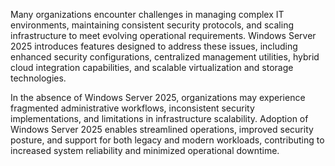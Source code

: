 Many organizations encounter challenges in managing complex IT environments, maintaining consistent security protocols, and scaling infrastructure to meet evolving operational requirements. Windows Server 2025 introduces features designed to address these issues, including enhanced security configurations, centralized management utilities, hybrid cloud integration capabilities, and scalable virtualization and storage technologies.

In the absence of Windows Server 2025, organizations may experience fragmented administrative workflows, inconsistent security implementations, and limitations in infrastructure scalability. Adoption of Windows Server 2025 enables streamlined operations, improved security posture, and support for both legacy and modern workloads, contributing to increased system reliability and minimized operational downtime.
